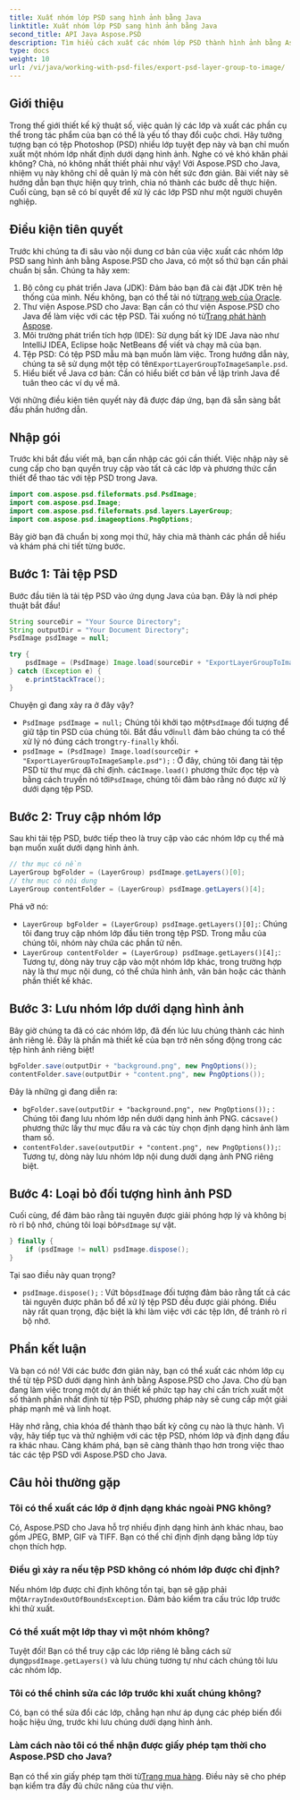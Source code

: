 ```yaml
---
title: Xuất nhóm lớp PSD sang hình ảnh bằng Java
linktitle: Xuất nhóm lớp PSD sang hình ảnh bằng Java
second_title: API Java Aspose.PSD
description: Tìm hiểu cách xuất các nhóm lớp PSD thành hình ảnh bằng Aspose.PSD cho Java với hướng dẫn từng bước này. Hoàn hảo cho các nhà phát triển và nhà thiết kế.
type: docs
weight: 10
url: /vi/java/working-with-psd-files/export-psd-layer-group-to-image/
---
```

## Giới thiệu

Trong thế giới thiết kế kỹ thuật số, việc quản lý các lớp và xuất các phần cụ thể trong tác phẩm của bạn có thể là yếu tố thay đổi cuộc chơi. Hãy tưởng tượng bạn có tệp Photoshop (PSD) nhiều lớp tuyệt đẹp này và bạn chỉ muốn xuất một nhóm lớp nhất định dưới dạng hình ảnh. Nghe có vẻ khó khăn phải không? Chà, nó không nhất thiết phải như vậy! Với Aspose.PSD cho Java, nhiệm vụ này không chỉ dễ quản lý mà còn hết sức đơn giản. Bài viết này sẽ hướng dẫn bạn thực hiện quy trình, chia nó thành các bước dễ thực hiện. Cuối cùng, bạn sẽ có bí quyết để xử lý các lớp PSD như một người chuyên nghiệp.

## Điều kiện tiên quyết

Trước khi chúng ta đi sâu vào nội dung cơ bản của việc xuất các nhóm lớp PSD sang hình ảnh bằng Aspose.PSD cho Java, có một số thứ bạn cần phải chuẩn bị sẵn. Chúng ta hãy xem:

1.  Bộ công cụ phát triển Java (JDK): Đảm bảo bạn đã cài đặt JDK trên hệ thống của mình. Nếu không, bạn có thể tải nó từ[trang web của Oracle](https://www.oracle.com/java/technologies/javase-downloads.html).
2. Thư viện Aspose.PSD cho Java: Bạn cần có thư viện Aspose.PSD cho Java để làm việc với các tệp PSD. Tải xuống nó từ[Trang phát hành Aspose](https://releases.aspose.com/psd/java/).
3. Môi trường phát triển tích hợp (IDE): Sử dụng bất kỳ IDE Java nào như IntelliJ IDEA, Eclipse hoặc NetBeans để viết và chạy mã của bạn.
4.  Tệp PSD: Có tệp PSD mẫu mà bạn muốn làm việc. Trong hướng dẫn này, chúng ta sẽ sử dụng một tệp có tên`ExportLayerGroupToImageSample.psd`.
5. Hiểu biết về Java cơ bản: Cần có hiểu biết cơ bản về lập trình Java để tuân theo các ví dụ về mã.

Với những điều kiện tiên quyết này đã được đáp ứng, bạn đã sẵn sàng bắt đầu phần hướng dẫn.

## Nhập gói

Trước khi bắt đầu viết mã, bạn cần nhập các gói cần thiết. Việc nhập này sẽ cung cấp cho bạn quyền truy cập vào tất cả các lớp và phương thức cần thiết để thao tác với tệp PSD trong Java.

```java
import com.aspose.psd.fileformats.psd.PsdImage;
import com.aspose.psd.Image;
import com.aspose.psd.fileformats.psd.layers.LayerGroup;
import com.aspose.psd.imageoptions.PngOptions;
```

Bây giờ bạn đã chuẩn bị xong mọi thứ, hãy chia mã thành các phần dễ hiểu và khám phá chi tiết từng bước.

## Bước 1: Tải tệp PSD

Bước đầu tiên là tải tệp PSD vào ứng dụng Java của bạn. Đây là nơi phép thuật bắt đầu!

```java
String sourceDir = "Your Source Directory";
String outputDir = "Your Document Directory";
PsdImage psdImage = null;

try {
    psdImage = (PsdImage) Image.load(sourceDir + "ExportLayerGroupToImageSample.psd");
} catch (Exception e) {
    e.printStackTrace();
}
```

Chuyện gì đang xảy ra ở đây vậy?
- `PsdImage psdImage = null;` Chúng tôi khởi tạo một`PsdImage` đối tượng để giữ tập tin PSD của chúng tôi. Bắt đầu với`null` đảm bảo chúng ta có thể xử lý nó đúng cách trong`try-finally` khối.
- `psdImage = (PsdImage) Image.load(sourceDir + "ExportLayerGroupToImageSample.psd");` : Ở đây, chúng tôi đang tải tệp PSD từ thư mục đã chỉ định. các`Image.load()` phương thức đọc tệp và bằng cách truyền nó tới`PsdImage`, chúng tôi đảm bảo rằng nó được xử lý dưới dạng tệp PSD.

## Bước 2: Truy cập nhóm lớp

Sau khi tải tệp PSD, bước tiếp theo là truy cập vào các nhóm lớp cụ thể mà bạn muốn xuất dưới dạng hình ảnh.

```java
// thư mục có nền
LayerGroup bgFolder = (LayerGroup) psdImage.getLayers()[0];
// thư mục có nội dung
LayerGroup contentFolder = (LayerGroup) psdImage.getLayers()[4];
```

Phá vỡ nó:
- `LayerGroup bgFolder = (LayerGroup) psdImage.getLayers()[0];`: Chúng tôi đang truy cập nhóm lớp đầu tiên trong tệp PSD. Trong mẫu của chúng tôi, nhóm này chứa các phần tử nền.
- `LayerGroup contentFolder = (LayerGroup) psdImage.getLayers()[4];`: Tương tự, dòng này truy cập vào một nhóm lớp khác, trong trường hợp này là thư mục nội dung, có thể chứa hình ảnh, văn bản hoặc các thành phần thiết kế khác.

## Bước 3: Lưu nhóm lớp dưới dạng hình ảnh

Bây giờ chúng ta đã có các nhóm lớp, đã đến lúc lưu chúng thành các hình ảnh riêng lẻ. Đây là phần mà thiết kế của bạn trở nên sống động trong các tệp hình ảnh riêng biệt!

```java
bgFolder.save(outputDir + "background.png", new PngOptions());
contentFolder.save(outputDir + "content.png", new PngOptions());
```

Đây là những gì đang diễn ra:
- `bgFolder.save(outputDir + "background.png", new PngOptions());` : Chúng tôi đang lưu nhóm lớp nền dưới dạng hình ảnh PNG. các`save()` phương thức lấy thư mục đầu ra và các tùy chọn định dạng hình ảnh làm tham số.
- `contentFolder.save(outputDir + "content.png", new PngOptions());`: Tương tự, dòng này lưu nhóm lớp nội dung dưới dạng ảnh PNG riêng biệt.

## Bước 4: Loại bỏ đối tượng hình ảnh PSD

 Cuối cùng, để đảm bảo rằng tài nguyên được giải phóng hợp lý và không bị rò rỉ bộ nhớ, chúng tôi loại bỏ`PsdImage` sự vật.

```java
} finally {
    if (psdImage != null) psdImage.dispose();
}
```

Tại sao điều này quan trọng?
- `psdImage.dispose();` : Vứt bỏ`psdImage` đối tượng đảm bảo rằng tất cả các tài nguyên được phân bổ để xử lý tệp PSD đều được giải phóng. Điều này rất quan trọng, đặc biệt là khi làm việc với các tệp lớn, để tránh rò rỉ bộ nhớ.

## Phần kết luận

Và bạn có nó! Với các bước đơn giản này, bạn có thể xuất các nhóm lớp cụ thể từ tệp PSD dưới dạng hình ảnh bằng Aspose.PSD cho Java. Cho dù bạn đang làm việc trong một dự án thiết kế phức tạp hay chỉ cần trích xuất một số thành phần nhất định từ tệp PSD, phương pháp này sẽ cung cấp một giải pháp mạnh mẽ và linh hoạt.

Hãy nhớ rằng, chìa khóa để thành thạo bất kỳ công cụ nào là thực hành. Vì vậy, hãy tiếp tục và thử nghiệm với các tệp PSD, nhóm lớp và định dạng đầu ra khác nhau. Càng khám phá, bạn sẽ càng thành thạo hơn trong việc thao tác các tệp PSD với Aspose.PSD cho Java.

## Câu hỏi thường gặp

### Tôi có thể xuất các lớp ở định dạng khác ngoài PNG không?
Có, Aspose.PSD cho Java hỗ trợ nhiều định dạng hình ảnh khác nhau, bao gồm JPEG, BMP, GIF và TIFF. Bạn có thể chỉ định định dạng bằng lớp tùy chọn thích hợp.

### Điều gì xảy ra nếu tệp PSD không có nhóm lớp được chỉ định?
 Nếu nhóm lớp được chỉ định không tồn tại, bạn sẽ gặp phải một`ArrayIndexOutOfBoundsException`. Đảm bảo kiểm tra cấu trúc lớp trước khi thử xuất.

### Có thể xuất một lớp thay vì một nhóm không?
 Tuyệt đối! Bạn có thể truy cập các lớp riêng lẻ bằng cách sử dụng`psdImage.getLayers()` và lưu chúng tương tự như cách chúng tôi lưu các nhóm lớp.

### Tôi có thể chỉnh sửa các lớp trước khi xuất chúng không?
Có, bạn có thể sửa đổi các lớp, chẳng hạn như áp dụng các phép biến đổi hoặc hiệu ứng, trước khi lưu chúng dưới dạng hình ảnh.

### Làm cách nào tôi có thể nhận được giấy phép tạm thời cho Aspose.PSD cho Java?
 Bạn có thể xin giấy phép tạm thời từ[Trang mua hàng](https://purchase.aspose.com/temporary-license/). Điều này sẽ cho phép bạn kiểm tra đầy đủ chức năng của thư viện.